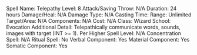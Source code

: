 
Spell Name: Telepathy
Level: 8
Attack/Saving Throw: N/A
Duration: 24 hours
Damage/Heal: N/A
Damage Type: N/A
Casting Time: 
Range: Unlimited
Target/Area: N/A
Components: N/A
Cost: N/A
Class: Wizard
School: Evocation
Additional Detail: Telepathically communicate words, sounds, images with target (INT >= 1).
Per Higher Spell Level: N/A
Concentration Spell: N/A
Ritual Spell: No
Verbal Component: Yes
Material Component: Yes
Somatic Component: Yes
